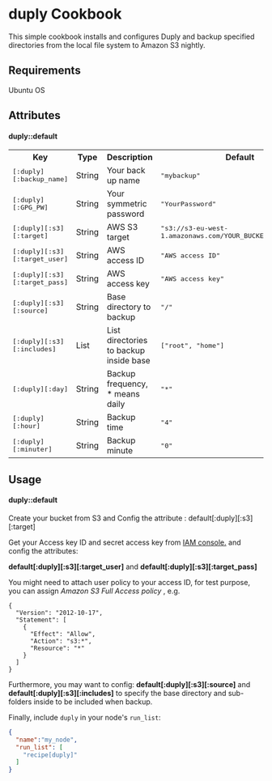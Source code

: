 duply Cookbook
==============
This simple cookbook installs and configures Duply and backup specified directories from the local file system to Amazon S3 nightly.



Requirements
------------
Ubuntu OS


Attributes
----------

#### duply::default
<table>
  <tr>
    <th>Key</th>
    <th>Type</th>
    <th>Description</th>
    <th>Default</th>
  </tr>
  
  <tr>
    <td><tt>[:duply][:backup_name]</tt></td>
    <td>String</td>
    <td>Your back up name</td>
    <td><tt>"mybackup"</tt></td>
  </tr>
  
  <tr>
    <td><tt>[:duply][:GPG_PW]</tt></td>
    <td>String</td>
    <td>Your symmetric password</td>
    <td><tt>"YourPassword"</tt></td>
  </tr>
  
   <tr>
    <td><tt>[:duply][:s3][:target]</tt></td>
    <td>String</td>
    <td>AWS S3 target</td>
    <td><tt>"s3://s3-eu-west-1.amazonaws.com/YOUR_BUCKET/YOUR_FOLDER"</tt></td>
  </tr>
  
  <tr>
    <td><tt>[:duply][:s3][:target_user]</tt></td>
    <td>String</td>
    <td>AWS access ID</td>
    <td><tt>"AWS access ID"</tt></td>
  </tr>
  
  <tr>
    <td><tt>[:duply][:s3][:target_pass]</tt></td>
    <td>String</td>
    <td>AWS access key</td>
    <td><tt>"AWS access key"</tt></td>
  </tr>
  
  <tr>
    <td><tt>[:duply][:s3][:source]</tt></td>
    <td>String</td>
    <td>Base directory to backup</td>
    <td><tt>"/"</tt></td>
  </tr>

  <tr>
    <td><tt>[:duply][:s3][:includes]</tt></td>
    <td>List</td>
    <td>List directories to backup inside base</td>
    <td><tt>["root", "home"]</tt></td>
  </tr>
    
  <tr>
    <td><tt>[:duply][:day]</tt></td>
    <td>String</td>
    <td>Backup frequency, * means daily</td>
    <td><tt>"*"</tt></td>
  </tr>
  <tr>
    <td><tt>[:duply][:hour]</tt></td>
    <td>String</td>
    <td>Backup time</td>
    <td><tt>"4"</tt></td>
  </tr>

  <tr>
    <td><tt>[:duply][:minuter]</tt></td>
    <td>String</td>
    <td>Backup minute</td>
    <td><tt>"0"</tt></td>
  </tr>
</table>

Usage
-----
#### duply::default


Create your bucket from S3 and Config the attribute :
default[:duply][:s3][:target] 

Get your Access key ID and secret access key from [ IAM console.](https://console.aws.amazon.com/iam/home?#home) and config the attributes:

**default[:duply][:s3][:target_user]**  and
**default[:duply][:s3][:target_pass]**

You might need to attach user policy to your access ID, for test purpose, you can assign *Amazon S3 Full Access policy* , e.g.

```
{
  "Version": "2012-10-17",
  "Statement": [
    {
      "Effect": "Allow",
      "Action": "s3:*",
      "Resource": "*"
    }
  ]
}
```

Furthermore, you may want to config: 
**default[:duply][:s3][:source]** and **default[:duply][:s3][:includes]** to specify the base directory and sub-folders inside to be included when backup.


Finally, include `duply` in your node's `run_list`:

```json
{
  "name":"my_node",
  "run_list": [
    "recipe[duply]"
  ]
}
```
